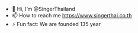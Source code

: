 - 👋 Hi, I’m @SingerThailand
- 📫 How to reach me https://www.singerthai.co.th
- ⚡ Fun fact: We are founded 135 year

<!---
SingerThailand/SingerThailand is a ✨ special ✨ repository because its `README.md` (this file) appears on your GitHub profile.
You can click the Preview link to take a look at your changes.
--->
